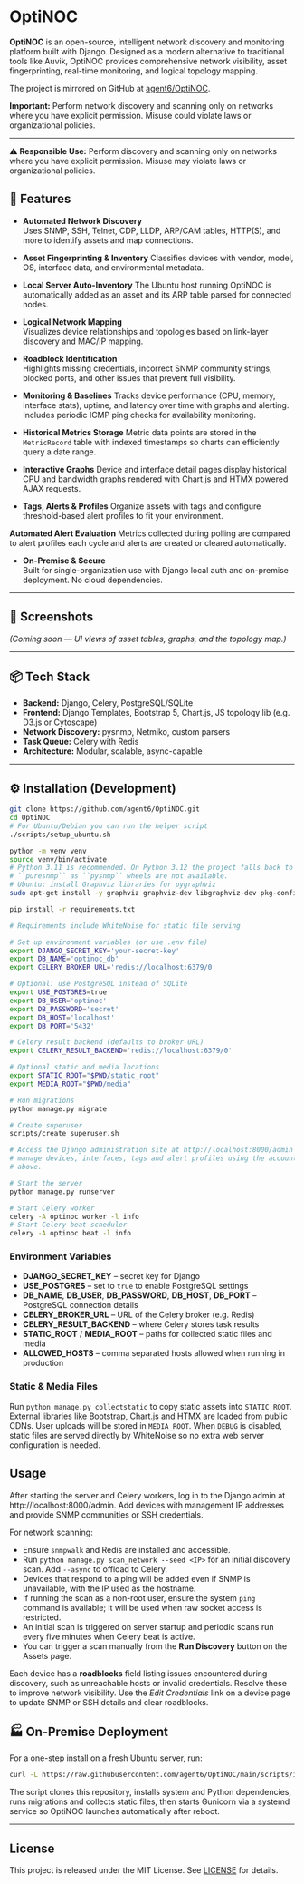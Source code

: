 # OptiNOC

**OptiNOC** is an open-source, intelligent network discovery and monitoring platform built with Django. Designed as a modern alternative to traditional tools like Auvik, OptiNOC provides comprehensive network visibility, asset fingerprinting, real-time monitoring, and logical topology mapping.

The project is mirrored on GitHub at [agent6/OptiNOC](https://github.com/agent6/OptiNOC).

**Important:** Perform network discovery and scanning only on networks where you have explicit permission. Misuse could violate laws or organizational policies.

---

**⚠️ Responsible Use:** Perform discovery and scanning only on networks where you have explicit permission. Misuse may violate laws or organizational policies.

## 🚀 Features

- **Automated Network Discovery**  
  Uses SNMP, SSH, Telnet, CDP, LLDP, ARP/CAM tables, HTTP(S), and more to identify assets and map connections.

- **Asset Fingerprinting & Inventory**
  Classifies devices with vendor, model, OS, interface data, and environmental metadata.
- **Local Server Auto-Inventory**
  The Ubuntu host running OptiNOC is automatically added as an asset and its ARP table parsed for connected nodes.

- **Logical Network Mapping**  
  Visualizes device relationships and topologies based on link-layer discovery and MAC/IP mapping.

- **Roadblock Identification**  
  Highlights missing credentials, incorrect SNMP community strings, blocked ports, and other issues that prevent full visibility.

- **Monitoring & Baselines**
  Tracks device performance (CPU, memory, interface stats), uptime, and latency over time with graphs and alerting. Includes periodic ICMP ping checks for availability monitoring.
- **Historical Metrics Storage**
  Metric data points are stored in the `MetricRecord` table with indexed timestamps so charts can efficiently query a date range.
- **Interactive Graphs**
  Device and interface detail pages display historical CPU and bandwidth graphs rendered with Chart.js and HTMX powered AJAX requests.

- **Tags, Alerts & Profiles**
  Organize assets with tags and configure threshold-based alert profiles to fit your environment.

**Automated Alert Evaluation**
  Metrics collected during polling are compared to alert profiles each cycle and alerts are created or cleared automatically.

- **On-Premise & Secure**  
  Built for single-organization use with Django local auth and on-premise deployment. No cloud dependencies.

---

## 📸 Screenshots

*(Coming soon — UI views of asset tables, graphs, and the topology map.)*

---

## 📦 Tech Stack

- **Backend:** Django, Celery, PostgreSQL/SQLite  
- **Frontend:** Django Templates, Bootstrap 5, Chart.js, JS topology lib (e.g. D3.js or Cytoscape)  
- **Network Discovery:** pysnmp, Netmiko, custom parsers  
- **Task Queue:** Celery with Redis  
- **Architecture:** Modular, scalable, async-capable

---

## ⚙️ Installation (Development)

```bash
git clone https://github.com/agent6/OptiNOC.git
cd OptiNOC
# For Ubuntu/Debian you can run the helper script
./scripts/setup_ubuntu.sh

python -m venv venv
source venv/bin/activate
# Python 3.11 is recommended. On Python 3.12 the project falls back to
# ``puresnmp`` as ``pysnmp`` wheels are not available.
# Ubuntu: install Graphviz libraries for pygraphviz
sudo apt-get install -y graphviz graphviz-dev libgraphviz-dev pkg-config

pip install -r requirements.txt

# Requirements include WhiteNoise for static file serving

# Set up environment variables (or use .env file)
export DJANGO_SECRET_KEY='your-secret-key'
export DB_NAME='optinoc_db'
export CELERY_BROKER_URL='redis://localhost:6379/0'

# Optional: use PostgreSQL instead of SQLite
export USE_POSTGRES=true
export DB_USER='optinoc'
export DB_PASSWORD='secret'
export DB_HOST='localhost'
export DB_PORT='5432'

# Celery result backend (defaults to broker URL)
export CELERY_RESULT_BACKEND='redis://localhost:6379/0'

# Optional static and media locations
export STATIC_ROOT="$PWD/static_root"
export MEDIA_ROOT="$PWD/media"

# Run migrations
python manage.py migrate

# Create superuser
scripts/create_superuser.sh

# Access the Django administration site at http://localhost:8000/admin and
# manage devices, interfaces, tags and alert profiles using the account created
# above.

# Start the server
python manage.py runserver

# Start Celery worker
celery -A optinoc worker -l info
# Start Celery beat scheduler
celery -A optinoc beat -l info
```
### Environment Variables

- **DJANGO_SECRET_KEY** – secret key for Django
- **USE_POSTGRES** – set to `true` to enable PostgreSQL settings
- **DB_NAME**, **DB_USER**, **DB_PASSWORD**, **DB_HOST**, **DB_PORT** – PostgreSQL connection details
- **CELERY_BROKER_URL** – URL of the Celery broker (e.g. Redis)
- **CELERY_RESULT_BACKEND** – where Celery stores task results
- **STATIC_ROOT** / **MEDIA_ROOT** – paths for collected static files and media
- **ALLOWED_HOSTS** – comma separated hosts allowed when running in production


### Static & Media Files

Run `python manage.py collectstatic` to copy static assets into `STATIC_ROOT`. External libraries like Bootstrap, Chart.js and HTMX are loaded from public CDNs. User uploads will be stored in `MEDIA_ROOT`.
When `DEBUG` is disabled, static files are served directly by WhiteNoise so no extra web server configuration is needed.

## Usage

After starting the server and Celery workers, log in to the Django admin at http://localhost:8000/admin.
Add devices with management IP addresses and provide SNMP communities or SSH credentials.

For network scanning:

* Ensure `snmpwalk` and Redis are installed and accessible.
* Run `python manage.py scan_network --seed <IP>` for an initial discovery scan. Add `--async` to offload to Celery.
* Devices that respond to a ping will be added even if SNMP is unavailable, with the IP used as the hostname.
* If running the scan as a non-root user, ensure the system `ping` command is available; it will be used when raw socket access is restricted.
* An initial scan is triggered on server startup and periodic scans run every five minutes when Celery beat is active.
* You can trigger a scan manually from the **Run Discovery** button on the Assets page.

Each device has a **roadblocks** field listing issues encountered during discovery, such as unreachable hosts or invalid credentials. Resolve these to improve network visibility.
Use the *Edit Credentials* link on a device page to update SNMP or SSH details and clear roadblocks.

## 🏭 On-Premise Deployment

For a one-step install on a fresh Ubuntu server, run:

```bash
curl -L https://raw.githubusercontent.com/agent6/OptiNOC/main/scripts/install_onprem.sh | bash
```

The script clones this repository, installs system and Python dependencies, runs migrations and collects static files, then starts Gunicorn via a systemd service so OptiNOC launches automatically after reboot.



---

## License
This project is released under the MIT License. See [LICENSE](LICENSE) for details.



